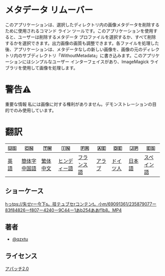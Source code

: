 # メタデータ リムーバー

このアプリケーションは、選択したディレクトリ内の画像メタデータを削除するために使用されるコマンド ライン ツールです。このアプリケーションを使用すると、ユーザーは削除するメタデータ プロファイルを選択するか、すべて削除するかを選択できます。出力画像の画質も調整できます。各ファイルを処理した後、アプリケーションは、メタデータなしの新しい画像を、画像の元のディレクトリ内のサブディレクトリ「WithoutMetadata」に書き込みます。このアプリケーションにはシンプルなユーザー インターフェイスがあり、ImageMagick ライブラリを使用して画像を処理します。

# 警告⚠️

重要な情報 私には画像に対する権利がありません。デモンストレーションの目的でのみ使用しています。

# 翻訳

| 🇺🇸            | 🇨🇳                      | 🇹🇼                    | 🇮🇳                   | 🇫🇷                  | 🇦🇪                | 🇩🇪                 | 🇯🇵                | 🇪🇸                  |
| --------------- | ------------------------- | ----------------------- | ---------------------- | --------------------- | ------------------- | -------------------- | ------------------- | --------------------- |
| [英語](README.md) | [簡体字中国語](README.zh-CN.md) | [繁体中文](README.zh-TW.md) | [ヒンディー語](README.hi.md) | [フランス語](README.fr.md) | [アラブ](README.ar.md) | [ドイツ人](README.de.md) | [日本語](README.ja.md) | [スペイン語](README.es.md) |

## ショーケース

[hっtps://失せrー今下s。技テュブセrコンテンt。小m/69091361/235879077ー83f84826ーf807ー4240ー9C44ー1あb254ああf1b8。MP4](https://user-images.githubusercontent.com/69091361/235879077-83f84826-f807-4240-9c44-1ab254aaf1b8.mp4)

## 著者

-   [@qzxtu](https://www.github.com/qzxtu)

## ライセンス

[アパッチ2.0](https://choosealicense.com/licenses/apache-2.0/)

